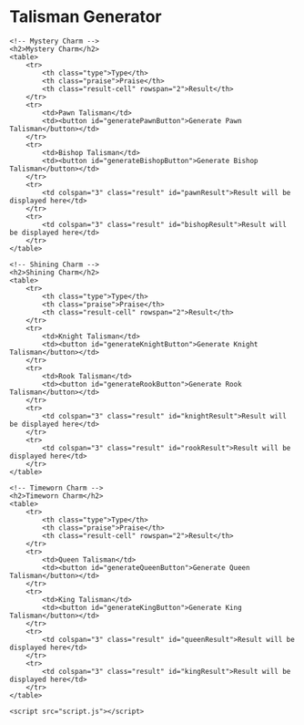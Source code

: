 <!DOCTYPE html>
<html lang="en">
<head>
    <meta charset="UTF-8">
    <meta name="viewport" content="width=device-width, initial-scale=1.0">
    <title>Talisman Generator</title>
    <style>
        table {
            width: 50%;
            border-collapse: collapse;
            margin-bottom: 20px;
        }
        th, td {
            border: 1px solid #ddd;
            padding: 8px;
            text-align: left;
        }
        th {
            background-color: #f4f4f4;
        }
        button {
            margin-top: 10px;
        }
        .result {
            margin-top: 10px;
            padding: 10px;
            border: 1px solid #ddd;
        }
        .type {
            width: 20%;
        }
        .praise {
            width: 30%;
        }
        .result-cell {
            width: 60%;
        }
        .result-table td, .result-table th {
            text-align: center;
        }
    </style>
</head>
<body>
    <h1>Talisman Generator</h1>

    <!-- Mystery Charm -->
    <h2>Mystery Charm</h2>
    <table>
        <tr>
            <th class="type">Type</th>
            <th class="praise">Praise</th>
            <th class="result-cell" rowspan="2">Result</th>
        </tr>
        <tr>
            <td>Pawn Talisman</td>
            <td><button id="generatePawnButton">Generate Pawn Talisman</button></td>
        </tr>
        <tr>
            <td>Bishop Talisman</td>
            <td><button id="generateBishopButton">Generate Bishop Talisman</button></td>
        </tr>
        <tr>
            <td colspan="3" class="result" id="pawnResult">Result will be displayed here</td>
        </tr>
        <tr>
            <td colspan="3" class="result" id="bishopResult">Result will be displayed here</td>
        </tr>
    </table>

    <!-- Shining Charm -->
    <h2>Shining Charm</h2>
    <table>
        <tr>
            <th class="type">Type</th>
            <th class="praise">Praise</th>
            <th class="result-cell" rowspan="2">Result</th>
        </tr>
        <tr>
            <td>Knight Talisman</td>
            <td><button id="generateKnightButton">Generate Knight Talisman</button></td>
        </tr>
        <tr>
            <td>Rook Talisman</td>
            <td><button id="generateRookButton">Generate Rook Talisman</button></td>
        </tr>
        <tr>
            <td colspan="3" class="result" id="knightResult">Result will be displayed here</td>
        </tr>
        <tr>
            <td colspan="3" class="result" id="rookResult">Result will be displayed here</td>
        </tr>
    </table>

    <!-- Timeworn Charm -->
    <h2>Timeworn Charm</h2>
    <table>
        <tr>
            <th class="type">Type</th>
            <th class="praise">Praise</th>
            <th class="result-cell" rowspan="2">Result</th>
        </tr>
        <tr>
            <td>Queen Talisman</td>
            <td><button id="generateQueenButton">Generate Queen Talisman</button></td>
        </tr>
        <tr>
            <td>King Talisman</td>
            <td><button id="generateKingButton">Generate King Talisman</button></td>
        </tr>
        <tr>
            <td colspan="3" class="result" id="queenResult">Result will be displayed here</td>
        </tr>
        <tr>
            <td colspan="3" class="result" id="kingResult">Result will be displayed here</td>
        </tr>
    </table>

    <script src="script.js"></script>
</body>
</html>
